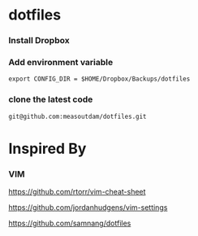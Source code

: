 # dotfiles

### Install Dropbox

### Add environment variable
```
export CONFIG_DIR = $HOME/Dropbox/Backups/dotfiles
```
### clone the latest code

```
git@github.com:measoutdam/dotfiles.git
````

# Inspired By
### VIM
https://github.com/rtorr/vim-cheat-sheet

https://github.com/jordanhudgens/vim-settings

https://github.com/samnang/dotfiles
